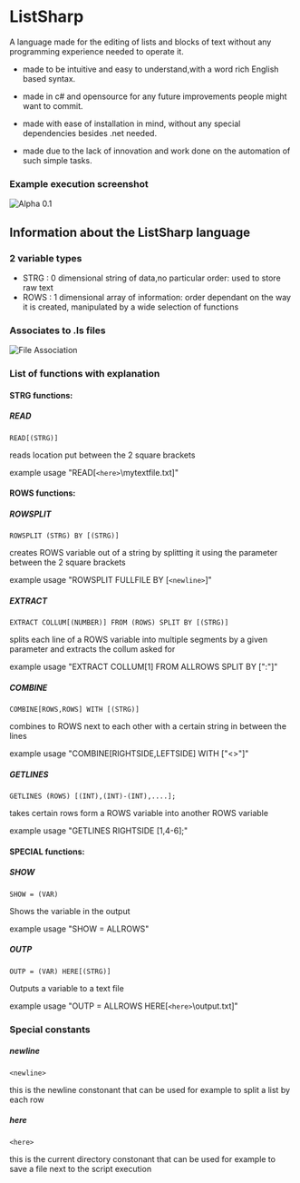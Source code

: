 # ListSharp

A language made for the editing of lists and blocks of text without any programming experience needed to operate it.

* made to be intuitive and easy to understand,with a word rich English based syntax.

* made in c# and opensource for any future improvements people might want to commit.

* made with ease of installation in mind, without any special dependencies besides .net needed.

* made due to the lack of innovation and work done on the automation of such simple tasks.

### Example execution screenshot

![Alpha 0.1](http://puu.sh/lSDdH/ffe0e769eb.png)


## Information about the ListSharp language

### 2 variable types
* STRG : 0 dimensional string of data,no particular order: used to store raw text
* ROWS : 1 dimensional array of information: order dependant on the way it is created, manipulated by a wide selection of functions

### Associates to .ls files
![File Association](http://puu.sh/lSDir/5497c7ae40.png)

### List of functions with explanation
#### STRG functions:

##### READ

`READ[(STRG)]`

reads location put between the 2 square brackets

example usage "READ[`<here>`\mytextfile.txt]"

#### ROWS functions:

##### ROWSPLIT

`ROWSPLIT (STRG) BY [(STRG)]`

creates ROWS variable out of a string by splitting it using the parameter between the 2 square brackets

example usage "ROWSPLIT FULLFILE BY [`<newline>`]"

##### EXTRACT

`EXTRACT COLLUM[(NUMBER)] FROM (ROWS) SPLIT BY [(STRG)]`

splits each line of a ROWS variable into multiple segments by a given parameter and extracts the collum asked for

example usage "EXTRACT COLLUM[1] FROM ALLROWS SPLIT BY [":"]"

##### COMBINE

`COMBINE[ROWS,ROWS] WITH [(STRG)]`

combines to ROWS next to each other with a certain string in between the lines

example usage "COMBINE[RIGHTSIDE,LEFTSIDE] WITH ["<>"]"

##### GETLINES

`GETLINES (ROWS) [(INT),(INT)-(INT),....];`

takes certain rows form a ROWS variable into another ROWS variable

example usage "GETLINES RIGHTSIDE [1,4-6];"

#### SPECIAL functions:

##### SHOW

`SHOW = (VAR)`

Shows the variable in the output

example usage "SHOW = ALLROWS"

##### OUTP

`OUTP = (VAR) HERE[(STRG)]`

Outputs a variable to a text file

example usage "OUTP = ALLROWS HERE[`<here>`\output.txt]"

### Special constants

##### newline

`<newline>`

this is the newline constonant that can be used for example to split a list by each row

##### here

`<here>`

this is the current directory constonant that can be used for example to save a file next to the script execution

